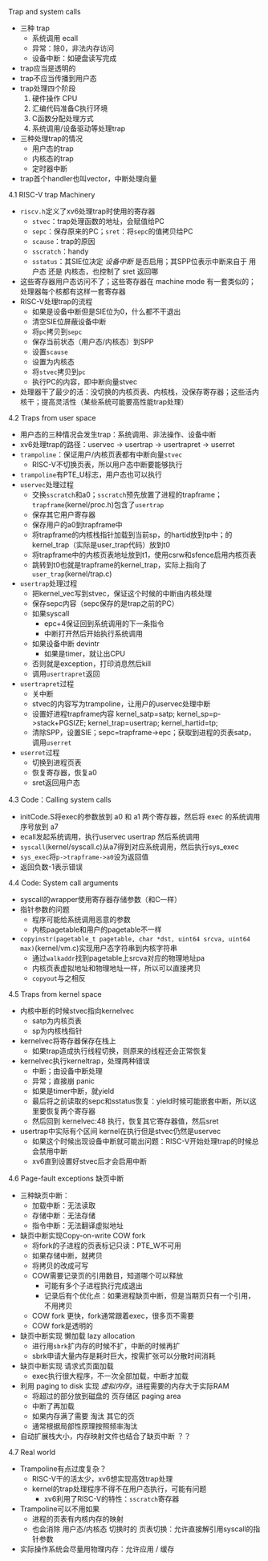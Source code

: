 
Trap and system calls

- 三种 trap 
  - 系统调用 ecall
  - 异常：除0，非法内存访问
  - 设备中断：如硬盘读写完成
- trap应当是透明的
- trap不应当传播到用户态
- trap处理四个阶段
  1. 硬件操作 CPU
  2. 汇编代码准备C执行环境
  3. C函数分配处理方式
  4. 系统调用/设备驱动等处理trap
- 三种处理trap的情况
  - 用户态的trap
  - 内核态的trap
  - 定时器中断
- trap首个handler也叫vector，中断处理向量

4.1 RISC-V trap Machinery

- `riscv.h`定义了xv6处理trap时使用的寄存器
  - `stvec`：trap处理函数的地址，会赋值给PC
  - `sepc`：保存原来的PC；`sret`：将`sepc`的值拷贝给PC
  - `scause`：trap的原因
  - `sscratch`：handy
  - `sstatus`：其SIE位决定 *设备中断* 是否启用；其SPP位表示中断来自于 用户态 还是 内核态，也控制了 sret 返回哪
- 这些寄存器用户态访问不了；这些寄存器在 machine mode 有一套类似的；处理器每个核都有这样一套寄存器
- RISC-V处理trap的流程
  - 如果是设备中断但是SIE位为0，什么都不干退出
  - 清空SIE位屏蔽设备中断
  - 将`pc`拷贝到`sepc`
  - 保存当前状态（用户态/内核态）到SPP
  - 设置`scause`
  - 设置为内核态
  - 将`stvec`拷贝到`pc`
  - 执行PC的内容，即中断向量stvec
- 处理器干了最少的活：没切换的内核页表、内核栈，没保存寄存器；这些活内核干；提高灵活性（某些系统可能要高性能trap处理）
  
4.2 Traps from user space

- 用户态的三种情况会发生trap：系统调用、非法操作、设备中断
- xv6处理trap的路径：uservec -> usertrap -> usertrapret -> userret
- `trampoline`：保证用户/内核页表都有中断向量`stvec`
  - RISC-V不切换页表，所以用户态中断要能够执行
- `trampoline`有PTE_U标志，用户态也可以执行
- `uservec`处理过程
  - 交换`sscratch`和a0；`sscratch`预先放置了进程的trapframe；`trapframe`(kernel/proc.h)包含了`usertrap`
  - 保存其它用户寄存器
  - 保存用户的a0到trapframe中
  - 将trapframe的内核栈指针加载到当前sp，的hartid放到tp中；的kernel_trap（实际是user_trap代码）放到t0
  - 将trapframe中的内核页表地址放到t1，使用csrw和sfence启用内核页表
  - 跳转到t0也就是trapframe的kernel_trap，实际上指向了`user_trap`(kernel/trap.c)
- `usertrap`处理过程
  - 把kernel_vec写到stvec，保证这个时候的中断由内核处理
  - 保存sepc内容（sepc保存的是trap之前的PC）
  - 如果syscall
    - epc+4保证回到系统调用的下一条指令
    - 中断打开然后开始执行系统调用
  - 如果设备中断 devintr
    - 如果是timer，就让出CPU
  - 否则就是exception，打印消息然后kill
  - 调用`usertrapret`返回
- `usertrapret`过程
  - 关中断
  - stvec的内容写为trampoline，让用户的uservec处理中断
  - 设置好进程trapframe内容 kernel_satp=satp; kernel_sp=p->stack+PGSIZE; kernel_trap=usertrap; kernel_hartid=tp;
  - 清除SPP，设置SIE；sepc=trapframe->epc；获取到进程的页表satp，调用`userret`
- `userret`过程
  - 切换到进程页表
  - 恢复寄存器，恢复a0
  - sret返回用户态

4.3 Code：Calling system calls

- initCode.S将exec的参数放到 a0 和 a1 两个寄存器，然后将 exec 的系统调用序号放到 a7
- ecall发起系统调用，执行uservec usertrap 然后系统调用
- `syscall`(kernel/syscall.c)从a7得到对应系统调用，然后执行sys_exec
- `sys_exec`将`p->trapframe->a0`设为返回值
- 返回负数-1表示错误

4.4 Code: System call arguments

- syscall的wrapper使用寄存器存储参数（和C一样）
- 指针参数的问题
  - 程序可能给系统调用恶意的参数
  - 内核pagetable和用户的pagetable不一样
- `copyinstr(pagetable_t pagetable, char *dst, uint64 srcva, uint64 max)`(kernel/vm.c)实现用户态字符串到内核字符串
  - 通过`walkaddr`找到pagetable上srcva对应的物理地址pa
  - 内核页表虚拟地址和物理地址一样，所以可以直接拷贝
  - `copyout`与之相反

4.5 Traps from kernel space

- 内核中断的时候stvec指向kernelvec
  - satp为内核页表
  - sp为内核栈指针
- kernelvec将寄存器保存在栈上
  - 如果trap造成执行线程切换，则原来的线程还会正常恢复
- kernelvec执行kerneltrap，处理两种错误
  - 中断；由设备中断处理
  - 异常；直接崩 panic
  - 如果是timer中断，就yield
  - 最后将之前读取的sepc和sstatus恢复：yield时候可能嵌套中断，所以这里要恢复两个寄存器
  - 然后回到 kernelvec:48 执行，恢复其它寄存器值，然后sret
- usertrap中实际有个区间 kernel在执行但是stvec仍然是uservec
  - 如果这个时候出现设备中断就可能出问题：RISC-V开始处理trap的时候总会禁用中断
  - xv6直到设置好stvec后才会启用中断

4.6 Page-fault exceptions 缺页中断

- 三种缺页中断：
  - 加载中断：无法读取
  - 存储中断：无法存储
  - 指令中断：无法翻译虚拟地址
- 缺页中断实现Copy-on-write COW fork
  - 将fork的子进程的页表标记只读：PTE_W不可用
  - 如果存储中断，就拷贝
  - 将拷贝的改成可写
  - COW需要记录页的引用数目，知道哪个可以释放
    - 可能有多个子进程执行完成退出
    - 记录后有个优化点：如果进程缺页中断，但是当期页只有一个引用，不用拷贝
  - COW fork 更快，fork通常跟着exec，很多页不需要
  - COW fork是透明的
- 缺页中断实现 懒加载 lazy allocation
  - 进行用`sbrk`扩内存的时候不扩，中断的时候再扩
  - sbrk申请大量内存是耗时巨大，按需扩张可以分散时间消耗
- 缺页中断实现 请求式页面加载
  - exec执行很大程序，不一次全部加载，中断才加载
- 利用 paging to disk 实现 *虚拟内存*，进程需要的内存大于实际RAM
  - 将超过的部分放到磁盘的 页存储区 paging area
  - 中断了再加载
  - 如果内存满了需要 淘汰 其它的页
  - 通常根据局部性原理按照频率淘汰
- 自动扩展栈大小，内存映射文件也结合了缺页中断 ？？

4.7 Real world

- Trampoline有点过度复杂？
  - RISC-V干的活太少，xv6想实现高效trap处理
  - kernel的trap处理程序不得不在用户态执行，可能有问题
    - xv6利用了RISC-V的特性：`sscratch`寄存器
- Trampoline可以不用如果
  - 进程的页表有内核内存的映射
  - 也会消除 用户态/内核态 切换时的 页表切换：允许直接解引用syscall的指针参数
- 实际操作系统会尽量用物理内存：允许应用 / 缓存

